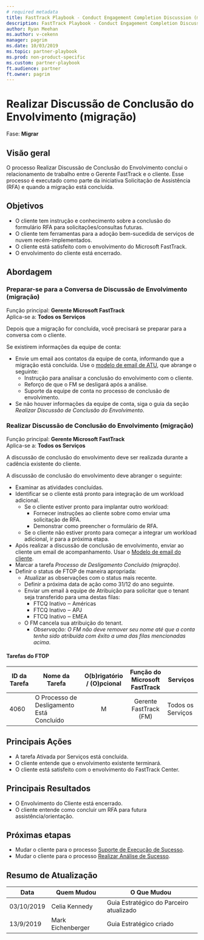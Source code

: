 ```yaml
---  
# required metadata  
title: FastTrack Playbook - Conduct Engagement Completion Discussion (migration)  
description: FastTrack Playbook - Conduct Engagement Completion Discussion (migration)  
author: Ryan Meehan
ms.author: v-cekenn
manager: pagrim
ms.date: 10/03/2019  
ms.topic: partner-playbook  
ms.prod: non-product-specific  
ms.custom: partner-playbook  
ft.audience: partner
ft.owner: pagrim
---  
```


# Realizar Discussão de Conclusão do Envolvimento (migração)

Fase: **Migrar**  

## Visão geral

O processo Realizar Discussão de Conclusão do Envolvimento conclui o relacionamento de trabalho entre o Gerente FastTrack e o cliente. Esse processo é executado como parte da iniciativa Solicitação de Assistência (RFA) e quando a migração está concluída.  

## Objetivos

  - O cliente tem instrução e conhecimento sobre a conclusão do formulário RFA para solicitações/consultas futuras.  
  - O cliente tem ferramentas para a adoção bem-sucedida de serviços de nuvem recém-implementados.  
  - O cliente está satisfeito com o envolvimento do Microsoft FastTrack.  
  - O envolvimento do cliente está encerrado.  

## Abordagem

### Preparar-se para a Conversa de Discussão de Envolvimento (migração)

Função principal: **Gerente Microsoft FastTrack**  
Aplica-se a: **Todos os Serviços**

Depois que a migração for concluída, você precisará se preparar para a conversa com o cliente.

Se existirem informações da equipe de conta:

  - Envie um email aos contatos da equipe de conta, informando que a migração está concluída. Use o [modelo de email de ATU](https://ftdocs-bcm.azureedge.net/public/account-team-email-template-v1.docx), que abrange o seguinte:
    - Instrução para analisar a conclusão do envolvimento com o cliente.
    - Reforço de que o FM se desligará após a análise.
    - Suporte da equipe de conta no processo de conclusão de envolvimento.
  - Se não houver informações da equipe de conta, siga o guia da seção *Realizar Discussão de Conclusão do Envolvimento*.  

### Realizar Discussão de Conclusão do Envolvimento (migração)

Função principal: **Gerente Microsoft FastTrack**  
Aplica-se a: **Todos os Serviços**

A discussão de conclusão do envolvimento deve ser realizada durante a cadência existente do cliente.

A discussão de conclusão do envolvimento deve abranger o seguinte:

  - Examinar as atividades concluídas.
  - Identificar se o cliente está pronto para integração de um workload adicional.  
    - Se o cliente estiver pronto para implantar outro workload:  
      - Fornecer instruções ao cliente sobre como enviar uma solicitação de RFA.  
      - Demonstrar como preencher o formulário de RFA.  
    - Se o cliente não estiver pronto para começar a integrar um workload adicional, ir para a próxima etapa.  
  - Após realizar a discussão de conclusão de envolvimento, enviar ao cliente um email de acompanhamento. Usar o [Modelo de email do cliente](https://ftdocs-bcm.azureedge.net/public/en-us-rfa-customer-email-template-v1.docx).  
  - Marcar a tarefa *Processo de Desligamento Concluído (migração)*.  
  - Definir o status de FTOP de maneira apropriada:  
    - Atualizar as observações com o status mais recente.  
    - Definir a próxima data de ação como 31/12 do ano seguinte.  
    - Enviar um email à equipe de Atribuição para solicitar que o tenant seja transferido para uma destas filas:
      - FTCQ Inativo ‒ Américas  
      - FTCQ Inativo ‒ APJ  
      - FTCQ Inativo ‒ EMEA  
    - O FM cancela sua atribuição do tenant.  
      - *Observação: O FM não deve remover seu nome até que a conta tenha sido atribuída com êxito a uma das filas mencionadas acima*.  

#### Tarefas do FTOP

| ID da Tarefa | Nome da Tarefa                         | O(b)rigatório / (O)pcional |  Função do Microsoft FastTrack   | Serviços     |
| ------- | --------------------------------- | :----------------------: | :---------------: | ------------ |
| 4060    | O Processo de Desligamento Está Concluído |            M             | Gerente FastTrack (FM) | Todos os Serviços |

## Principais Ações

  - A tarefa Ativada por Serviços está concluída.  
  - O cliente entende que o envolvimento existente terminará.  
  - O cliente está satisfeito com o envolvimento do FastTrack Center.  

## Principais Resultados

  - O Envolvimento do Cliente está encerrado.  
  - O cliente entende como concluir um RFA para futura assistência/orientação.  

## Próximas etapas

  - Mudar o cliente para o processo [Suporte de Execução de Sucesso​](success-support-success-execution-partner-en.md).
  - Mudar o cliente para o processo [Realizar Análise de Sucesso​](success-conduct-success-review-partner-pr.md).  

## Resumo de Atualização

| Data      | Quem Mudou | O Que Mudou     |
| --------- | ----------- | ---------------- |
| 03/10/2019 | Celia Kennedy| Guia Estratégico do Parceiro atualizado |
| 13/9/2019 | Mark Eichenberger | Guia Estratégico criado |
